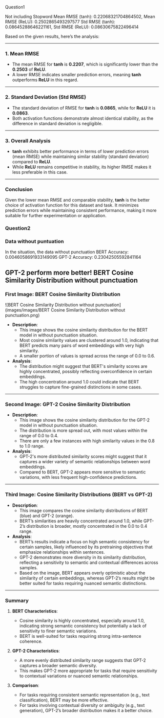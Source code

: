 Question1

Not including Stopword
Mean RMSE (tanh): 0.22068321704864502, Mean RMSE (ReLU): 0.2502865493297577
Std RMSE (tanh): 0.08645288646221161, Std RMSE (ReLU): 0.08630675822496414

Based on the given results, here’s the analysis:

---

### **1. Mean RMSE**
- The mean RMSE for **tanh** is **0.2207**, which is significantly lower than the **0.2503** of **ReLU**.
- A lower RMSE indicates smaller prediction errors, meaning **tanh** outperforms **ReLU** in this regard.

---

### **2. Standard Deviation (Std RMSE)**
- The standard deviation of RMSE for **tanh** is **0.0865**, while for **ReLU** it is **0.0863**.
- Both activation functions demonstrate almost identical stability, as the difference in standard deviation is negligible.

---

### **3. Overall Analysis**
- **tanh** exhibits better performance in terms of lower prediction errors (mean RMSE) while maintaining similar stability (standard deviation) compared to **ReLU**.
- While **ReLU** remains competitive in stability, its higher RMSE makes it less preferable in this case.

---

### **Conclusion**
Given the lower mean RMSE and comparable stability, **tanh** is the better choice of activation function for this dataset and task. It minimizes prediction errors while maintaining consistent performance, making it more suitable for further experimentation or application.

### **Question2**

### **Data without puntuation**

In the situation, the data without punctuation
BERT Accuracy: 0.0046058691933149095
GPT-2 Accuracy: 0.23042505592841164

GPT-2 perform more better!
BERT Cosine Similarity Distribution without punctuation
---

### **First Image: BERT Cosine Similarity Distribution**

![BERT Cosine Similarity Distribution without punctuation](images/images/BERT Cosine Similarity Distribution without punctuation.png)

- **Description**: 
  - This image shows the cosine similarity distribution for the BERT model in without punctuation situation.
  - Most cosine similarity values are clustered around 1.0, indicating that BERT predicts many pairs of word embeddings with very high similarity.
  - A smaller portion of values is spread across the range of 0.0 to 0.6.
- **Analysis**: 
  - The distribution might suggest that BERT's similarity scores are highly concentrated, possibly reflecting overconfidence in certain embeddings.
  - The high concentration around 1.0 could indicate that BERT struggles to capture fine-grained distinctions in some cases.

---

### **Second Image: GPT-2 Cosine Similarity Distribution**
- **Description**: 
  - This image shows the cosine similarity distribution for the GPT-2 model in without punctuation situation.
  - The distribution is more spread out, with most values  within the range of 0.0 to 0.4.
  - There are only a few instances with high similarity values in the 0.8 to 1.0 range.
- **Analysis**: 
  - GPT-2's more distributed similarity scores might suggest that it captures a wider variety of semantic relationships between word embeddings.
  - Compared to BERT, GPT-2 appears more sensitive to semantic variations, with less frequent high-confidence predictions.

---

### **Third Image: Cosine Similarity Distributions (BERT vs GPT-2)**
- **Description**: 
  - This image compares the cosine similarity distributions of BERT (blue) and GPT-2 (orange).
  - BERT’s similarities are heavily concentrated around 1.0, while GPT-2’s distribution is broader, mostly concentrated in the 0.0 to 0.4 range.
- **Analysis**: 
  - BERT’s results indicate a focus on high semantic consistency for certain samples, likely influenced by its pretraining objectives that emphasize relationships within sentences.
  - GPT-2 demonstrates more diversity in its similarity distribution, reflecting a sensitivity to semantic and contextual differences across samples.
  - Based on the image, BERT appears overly optimistic about the similarity of certain embeddings, whereas GPT-2’s results might be better suited for tasks requiring nuanced semantic distinctions.

---

### **Summary**
1. **BERT Characteristics**:
   - Cosine similarity is highly concentrated, especially around 1.0, indicating strong semantic consistency but potentially a lack of sensitivity to finer semantic variations.
   - BERT is well-suited for tasks requiring strong intra-sentence coherence.

2. **GPT-2 Characteristics**:
   - A more evenly distributed similarity range suggests that GPT-2 captures a broader semantic diversity.
   - This makes GPT-2 more appropriate for tasks that require sensitivity to contextual variations or nuanced semantic relationships.

3. **Comparison**:
   - For tasks requiring consistent semantic representation (e.g., text classification), BERT may be more effective.
   - For tasks involving contextual diversity or ambiguity (e.g., text generation), GPT-2’s broader distribution makes it a better choice.